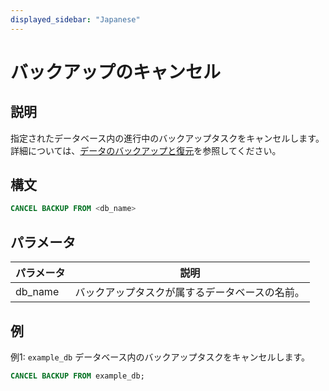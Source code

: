 ```yaml
---
displayed_sidebar: "Japanese"
---
```


# バックアップのキャンセル

## 説明

指定されたデータベース内の進行中のバックアップタスクをキャンセルします。詳細については、[データのバックアップと復元](../../../administration/Backup_and_restore.md)を参照してください。

## 構文

```SQL
CANCEL BACKUP FROM <db_name>
```

## パラメータ

| **パラメータ** | **説明**                            |
| ------------- | ---------------------------------- |
| db_name       | バックアップタスクが属するデータベースの名前。 |

## 例

例1: `example_db` データベース内のバックアップタスクをキャンセルします。

```SQL
CANCEL BACKUP FROM example_db;
```